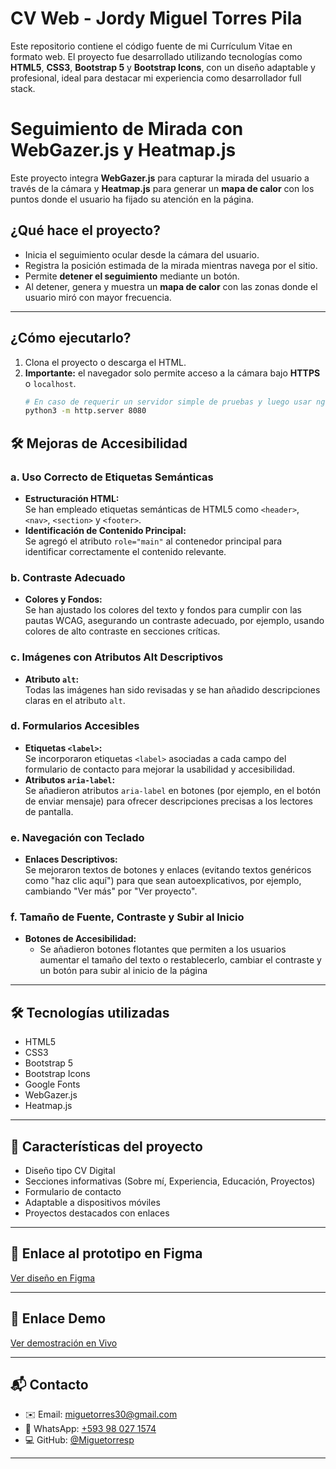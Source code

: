 # CV Web - Jordy Miguel Torres Pila

Este repositorio contiene el código fuente de mi Currículum Vitae en formato web. El proyecto fue desarrollado utilizando tecnologías como **HTML5**, **CSS3**, **Bootstrap 5** y **Bootstrap Icons**, con un diseño adaptable y profesional, ideal para destacar mi experiencia como desarrollador full stack.

# Seguimiento de Mirada con WebGazer.js y Heatmap.js

Este proyecto integra **WebGazer.js** para capturar la mirada del usuario a través de la cámara y **Heatmap.js** para generar un **mapa de calor** con los puntos donde el usuario ha fijado su atención en la página.

## ¿Qué hace el proyecto?

- Inicia el seguimiento ocular desde la cámara del usuario.  
- Registra la posición estimada de la mirada mientras navega por el sitio.  
- Permite **detener el seguimiento** mediante un botón.  
- Al detener, genera y muestra un **mapa de calor** con las zonas donde el usuario miró con mayor frecuencia.  

---

## ¿Cómo ejecutarlo?

1. Clona el proyecto o descarga el HTML.
2. **Importante:** el navegador solo permite acceso a la cámara bajo **HTTPS** o `localhost`.
   ```bash
   # En caso de requerir un servidor simple de pruebas y luego usar ngrok
   python3 -m http.server 8080

## 🛠 Mejoras de Accesibilidad

### a. Uso Correcto de Etiquetas Semánticas
- **Estructuración HTML:**  
  Se han empleado etiquetas semánticas de HTML5 como `<header>`, `<nav>`, `<section>` y `<footer>`.  
- **Identificación de Contenido Principal:**  
  Se agregó el atributo `role="main"` al contenedor principal para identificar correctamente el contenido relevante.

### b. Contraste Adecuado
- **Colores y Fondos:**  
  Se han ajustado los colores del texto y fondos para cumplir con las pautas WCAG, asegurando un contraste adecuado, por ejemplo, usando colores de alto contraste en secciones críticas.

### c. Imágenes con Atributos Alt Descriptivos
- **Atributo `alt`:**  
  Todas las imágenes han sido revisadas y se han añadido descripciones claras en el atributo `alt`.

### d. Formularios Accesibles
- **Etiquetas `<label>`:**  
  Se incorporaron etiquetas `<label>` asociadas a cada campo del formulario de contacto para mejorar la usabilidad y accesibilidad.
- **Atributos `aria-label`:**  
  Se añadieron atributos `aria-label` en botones (por ejemplo, en el botón de enviar mensaje) para ofrecer descripciones precisas a los lectores de pantalla.

### e. Navegación con Teclado
- **Enlaces Descriptivos:**  
  Se mejoraron textos de botones y enlaces (evitando textos genéricos como "haz clic aquí") para que sean autoexplicativos, por ejemplo, cambiando "Ver más" por "Ver proyecto".

### f. Tamaño de Fuente, Contraste y Subir al Inicio
- **Botones de Accesibilidad:**  
  - Se añadieron botones flotantes que permiten a los usuarios aumentar el tamaño del texto o restablecerlo, cambiar el contraste y un botón para subir al inicio de la página

---

## 🛠 Tecnologías utilizadas

- HTML5
- CSS3
- Bootstrap 5
- Bootstrap Icons
- Google Fonts
- WebGazer.js
- Heatmap.js

---

## 📄 Características del proyecto

- Diseño tipo CV Digital
- Secciones informativas (Sobre mí, Experiencia, Educación, Proyectos)
- Formulario de contacto
- Adaptable a dispositivos móviles
- Proyectos destacados con enlaces

---

## 🔗 Enlace al prototipo en Figma

[Ver diseño en Figma](https://www.figma.com/design/QlnBitHlsDy5JTKCiPThG6/Protafolio-Lab-3---Jordy-Miguel-Torres-Pila?node-id=0-1&m=dev&t=dSlBNiLUFAw5DCmc-1)

---

## 🔗 Enlace Demo

[Ver demostración en Vivo](https://miguetorresp.github.io/)

---

## 📬 Contacto

- ✉️ Email: [miguetorres30@gmail.com](mailto:miguetorres30@gmail.com)  
- 💬 WhatsApp: [+593 98 027 1574](https://wa.me/593980271574)  
- 💻 GitHub: [@Miguetorresp](https://github.com/Miguetorresp)

---
